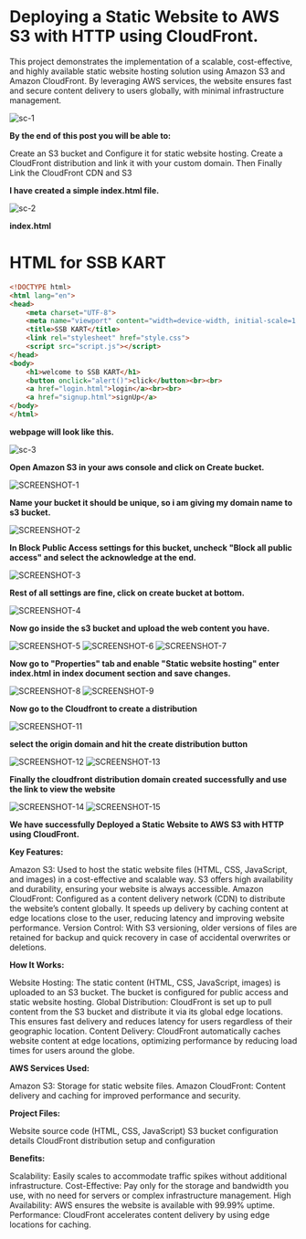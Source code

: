 # Deploying a Static Website to AWS S3 with HTTP using CloudFront.

This project demonstrates the implementation of a scalable, cost-effective, and highly available static website hosting solution using Amazon S3 and Amazon CloudFront. By leveraging AWS services, the website ensures fast and secure content delivery to users globally, with minimal infrastructure management.

![sc-1](https://github.com/user-attachments/assets/8aceefc7-3ef4-44f4-a173-63a8675e1033)

**By the end of this post you will be able to:**

Create an S3 bucket and Configure it for static website hosting.
Create a CloudFront distribution and link it with your custom domain.
Then Finally Link the CloudFront CDN and S3

**I have created a simple index.html file.**

![sc-2](https://github.com/user-attachments/assets/5ad82700-817b-49bd-be34-495d3d66ff45)

**index.html**

# HTML for SSB KART

```html
<!DOCTYPE html>
<html lang="en">
<head>
    <meta charset="UTF-8">
    <meta name="viewport" content="width=device-width, initial-scale=1.0">
    <title>SSB KART</title>
    <link rel="stylesheet" href="style.css">
    <script src="script.js"></script>
</head>
<body>
    <h1>welcome to SSB KART</h1>
    <button onclick="alert()">click</button><br><br>
    <a href="login.html">login</a><br><br>
    <a href="signup.html">signUp</a>
</body>
</html>
```

**webpage will look like this.**

![sc-3](https://github.com/user-attachments/assets/80ef79fe-eaf0-4335-8029-ad8533ca67ce)

**Open Amazon S3 in your aws console and click on Create bucket.**

![SCREENSHOT-1](https://github.com/user-attachments/assets/64972389-f50d-4e40-b9bb-f42930ebb155)

**Name your bucket it should be unique, so i am giving my domain name to s3 bucket.**

![SCREENSHOT-2](https://github.com/user-attachments/assets/e4f16cee-00dd-4b2f-a375-723104831122)

**In Block Public Access settings for this bucket, uncheck "Block all public access" and select the acknowledge at the end.**

![SCREENSHOT-3](https://github.com/user-attachments/assets/89ad0b57-ae45-4699-9e36-d010d83b9d1f)

**Rest of all settings are fine, click on create bucket at bottom.**

![SCREENSHOT-4](https://github.com/user-attachments/assets/90fb566f-40da-4cb5-8ddf-0d664562b017)

**Now go inside the s3 bucket and upload the web content you have.**

![SCREENSHOT-5](https://github.com/user-attachments/assets/1a8e01f4-88ef-4dfd-9ef5-7f92cac12265)
![SCREENSHOT-6](https://github.com/user-attachments/assets/e56e9705-79a9-45dc-acf7-ce50d2b53df4)
![SCREENSHOT-7](https://github.com/user-attachments/assets/a7380225-7583-431e-a35b-b29c7d430f74)

**Now go to "Properties" tab and enable "Static website hosting" enter index.html in index document section and save changes.**

![SCREENSHOT-8](https://github.com/user-attachments/assets/5ff2d7c0-a11d-4bb7-a289-66ee53af8307)
![SCREENSHOT-9](https://github.com/user-attachments/assets/ae36bbe4-8e1c-4b6a-ad27-eb8efb94928c)

**Now go to the Cloudfront to create a distribution**

![SCREENSHOT-11](https://github.com/user-attachments/assets/c5f7b1e8-e700-4028-a1e1-f8b214b62316)

**select the origin domain and hit the create distribution button**

![SCREENSHOT-12](https://github.com/user-attachments/assets/ee8cc079-d9de-41f7-951c-b39187d7bd9d)
![SCREENSHOT-13](https://github.com/user-attachments/assets/0ea029ca-85f2-463a-98ee-a92c687a19fe)

**Finally the cloudfront distribution domain created successfully and use the link to view the website**

![SCREENSHOT-14](https://github.com/user-attachments/assets/e9a05e67-2649-4ffc-bfa2-cd554f53211f)
![SCREENSHOT-15](https://github.com/user-attachments/assets/360985a2-9a20-483e-867b-27ae0eae0f22)

**We have successfully Deployed a Static Website to AWS S3 with HTTP using CloudFront.**


**Key Features:**

Amazon S3: Used to host the static website files (HTML, CSS, JavaScript, and images) in a cost-effective and scalable way. S3 offers high availability and durability, ensuring your website is always accessible.
Amazon CloudFront: Configured as a content delivery network (CDN) to distribute the website’s content globally. It speeds up delivery by caching content at edge locations close to the user, reducing latency and improving website performance.
Version Control: With S3 versioning, older versions of files are retained for backup and quick recovery in case of accidental overwrites or deletions.

**How It Works:**

Website Hosting: The static content (HTML, CSS, JavaScript, images) is uploaded to an S3 bucket. The bucket is configured for public access and static website hosting.
Global Distribution: CloudFront is set up to pull content from the S3 bucket and distribute it via its global edge locations. This ensures fast delivery and reduces latency for users regardless of their geographic location.
Content Delivery: CloudFront automatically caches website content at edge locations, optimizing performance by reducing load times for users around the globe.

**AWS Services Used:**

Amazon S3: Storage for static website files.
Amazon CloudFront: Content delivery and caching for improved performance and security.

**Project Files:**

Website source code (HTML, CSS, JavaScript)
S3 bucket configuration details
CloudFront distribution setup and configuration

**Benefits:**

Scalability: Easily scales to accommodate traffic spikes without additional infrastructure.
Cost-Effective: Pay only for the storage and bandwidth you use, with no need for servers or complex infrastructure management.
High Availability: AWS ensures the website is available with 99.99% uptime.
Performance: CloudFront accelerates content delivery by using edge locations for caching.
